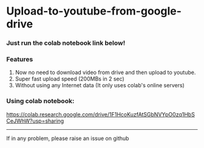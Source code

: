 # Upload-to-youtube-from-google-drive

### Just run the colab notebook link below!

### Features
1.   Now no need to download video from drive and then upload to youtube.
2.   Super fast upload speed (200MBs in 2 sec)
3.   Without using any Internet data (It only uses colab's online servers)

### Using colab notebook:
https://colab.research.google.com/drive/1F1HcoKuzfAtSGbNVYpO0zq1HbSCeJWhW?usp=sharing

---
If in any problem, please raise an issue on github
